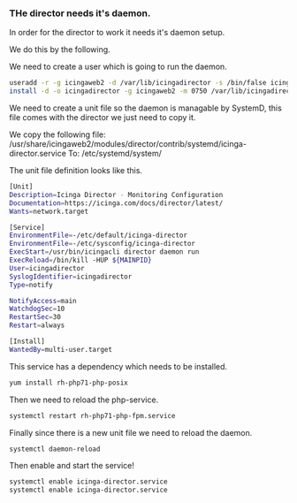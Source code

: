 ### THe director needs it's daemon.

In order for the director to work it needs it's daemon setup.

We do this by the following.

We need to create a user which is going to run the daemon.

``` bash
useradd -r -g icingaweb2 -d /var/lib/icingadirector -s /bin/false icingadirector
install -d -o icingadirector -g icingaweb2 -m 0750 /var/lib/icingadirector
```

We need to create a unit file so the daemon is managable by SystemD, this file comes with the director we just need to copy it.

We copy the following file: /usr/share/icingaweb2/modules/director/contrib/systemd/icinga-director.service 
To: /etc/systemd/system/

The unit file definition looks like this.

``` bash
[Unit]
Description=Icinga Director - Monitoring Configuration
Documentation=https://icinga.com/docs/director/latest/
Wants=network.target

[Service]
EnvironmentFile=-/etc/default/icinga-director
EnvironmentFile=-/etc/sysconfig/icinga-director
ExecStart=/usr/bin/icingacli director daemon run
ExecReload=/bin/kill -HUP ${MAINPID}
User=icingadirector
SyslogIdentifier=icingadirector
Type=notify

NotifyAccess=main
WatchdogSec=10
RestartSec=30
Restart=always

[Install]
WantedBy=multi-user.target
```

This service has a dependency which needs to be installed.

``` bash
yum install rh-php71-php-posix
```

Then we need to reload the php-service.

``` bash
systemctl restart rh-php71-php-fpm.service
```

Finally since there is a new unit file we need to reload the daemon.

``` bash 
systemctl daemon-reload
```

Then enable and start the service!

``` bash
systemctl enable icinga-director.service
systemctl enable icinga-director.service
```